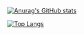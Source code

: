 [![Anurag's GitHub stats](https://github-readme-stats.vercel.app/api?username=Geek-Egret&theme=onedark&text_color=b4b3b8&title_color=0b88bb&locale=cn&show_icons=true)](https://github.com/anuraghazra/github-readme-stats)

[![Top Langs](https://github-readme-stats.vercel.app/api/top-langs/?username=Geek-Egret&layout=compact&bg_color=282c34&title_color=0b88bb&locale=cn)](https://github.com/anuraghazra/github-readme-stats)